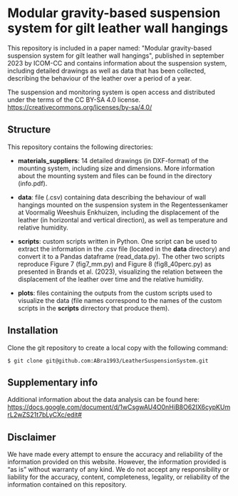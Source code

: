 # Modular gravity-based suspension system for gilt leather wall hangings
This repository is included in a paper named:  "Modular gravity-based suspension system for gilt leather wall hangings", published in september 2023 by ICOM-CC and contains information about the suspension system, including detailed drawings as well as data that has been collected, describing the behaviour of the leather over a period of a year.

The suspension and monitoring system is open access and distributed under the terms of the CC BY-SA 4.0 license. https://creativecommons.org/licenses/by-sa/4.0/

Structure
------------
This repository contains the following directories:

* **materials_suppliers**: 14 detailed drawings (in DXF-format) of the mounting system, including size and dimensions. More information about the mounting system and files can be found in the directory (info.pdf).

* **data**: file (.csv) containing data describing the behaviour of wall hangings mounted on the suspension system in the Regentessenkamer at Voormalig Weeshuis Enkhuizen, including the displacement of the leather (in horizontal and vertical direction), as well as temperature and relative humidity.

* **scripts**: custom scripts written in Python. One script can be used to extract the information in the .csv file (located in the **data** directory) and convert it to a Pandas dataframe (read_data.py). The other two scripts reproduce Figure 7 (fig7_mm.py) and Figure 8 (fig8_40perc.py) as presented in Brands et al. (2023), visualizing the relation between the displacement of the leather over time and the relative humidity. 

* **plots**: files containing the outputs from the custom scripts used to visualize the data (file names correspond to the names of the custom scripts in the **scripts** dirrectory that produce them).

## Installation
Clone the git repository to create a local copy with the following command:

    $ git clone git@github.com:ABra1993/LeatherSuspensionSystem.git

Supplementary info
------------
Additional information about the data analysis can be found here:
https://docs.google.com/document/d/1wCsgwAU4O0nHiB8O62IX6cypKUmrL2wZS21t7bLyCXc/edit#

Disclaimer
------------
We have made every attempt to ensure the accuracy and reliability of the information provided on this website. However, the information provided is “as is” without warranty of any kind. We do not accept any responsibility or liability for the accuracy, content, completeness, legality, or reliability of the information contained on this repository.
